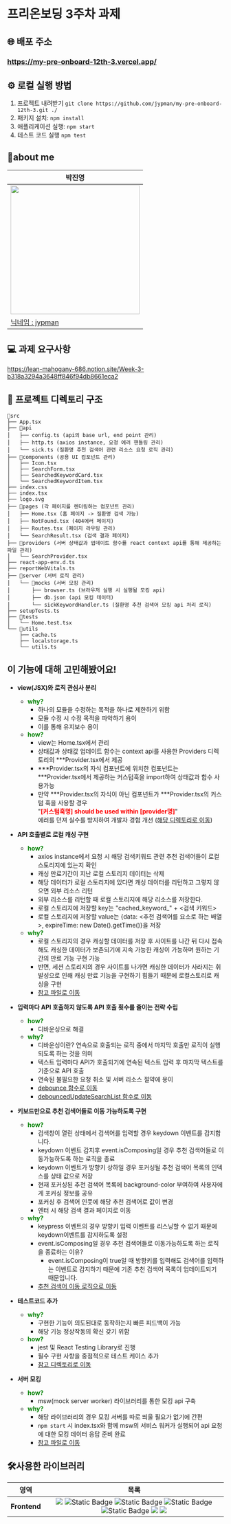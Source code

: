 # 프리온보딩 3주차 과제
## 🌐 배포 주소
### https://my-pre-onboard-12th-3.vercel.app/

## ⚙ 로컬 실행 방법

1. 프로젝트 내려받기 `git clone https://github.com/jypman/my-pre-onboard-12th-3.git ./`
2. 패키지 설치: `npm install`
3. 애플리케이션 실행: `npm start`
4. 테스트 코드 실행 `npm test`


## 🙋‍about me

| 박진영                                                                                            |
|------------------------------------------------------------------------------------------------|
| <img src="https://avatars.githubusercontent.com/u/69949824?v=4.png" width="300" height="300"/> |
| [닉네임 : jypman](https://github.com/jypman)|

## 💻 과제 요구사항
https://lean-mahogany-686.notion.site/Week-3-b318a3294a3648ff846f94db8661eca2

## 📁 프로젝트 디렉토리 구조
```
📁src
├── App.tsx
├── 📁api
│   ├── config.ts (api의 base url, end point 관리)
│   ├── http.ts (axios instance, 요청 에러 핸들링 관리)
│   └── sick.ts (질환명 추천 검색어 관련 리소스 요청 로직 관리)
├── 📁components (공용 UI 컴포넌트 관리)
│   ├── Icon.tsx
│   ├── SearchForm.tsx
│   ├── SearchedKeywordCard.tsx
│   └── SearchedKeywordItem.tsx
├── index.css
├── index.tsx
├── logo.svg
├── 📁pages (각 페이지를 렌더링하는 컴포넌트 관리)
│   ├── Home.tsx (홈 페이지 -> 질환명 검색 가능)
│   ├── NotFound.tsx (404에러 페이지)
│   ├── Routes.tsx (페이지 라우팅 관리)
│   └── SearchResult.tsx (검색 결과 페이지)
├── 📁providers (서버 상태값과 업데이트 함수를 react context api를 통해 제공하는 파일 관리)
│   └── SearchProvider.tsx
├── react-app-env.d.ts
├── reportWebVitals.ts
├── 📁server (서버 로직 관리)
│   └── 📁mocks (서버 모킹 관리)
│       ├── browser.ts (브라우저 실행 시 실행될 모킹 api)
│       ├── db.json (api 모킹 데이터)
│       └── sickKeywordHandler.ts (질환명 추천 검색어 모킹 api 처리 로직)
├── setupTests.ts
├── 📁tests
│   └── Home.test.tsx
└── 📁utils
    ├── cache.ts
    ├── localstorage.ts
    └── utils.ts
```

## 이 기능에 대해 고민해봤어요!
- **view(JSX)와 로직 관심사 분리**
  - <span style="color:green;font-weight:bold">why?</span>
    - 하나의 모듈을 수정하는 목적을 하나로 제한하기 위함
    - 모듈 수정 시 수정 목적을 파악하기 용이
    - 이를 통해 유지보수 용이
  - <span style="color:green;font-weight:bold">how?</span>
    - view는 Home.tsx에서 관리
    - 상태값과 상태값 업데이트 함수는 context api를 사용한 Providers 디렉토리의 ***Provider.tsx에서 제공
    - ***Provider.tsx의 자식 컴포넌트에 위치한 컴포넌트는 <br/> ***Provider.tsx에서 제공하는 커스텀훅을 import하여 상태값과 함수 사용가능
    - 만약 ***Provider.tsx의 자식이 아닌 컴포넌트가 ***Provider.tsx의 커스텀 훅을 사용할 경우 <br/>"<span style="color:red;font-weight:bold">[커스텀훅명] should be used within [provider명]</span>"<br/> 에러를 던져 실수를 방지하여 개발자 경험 개선 ([해당 디렉토리로 이동](./src/providers/))

 
- **API 호출별로 로컬 캐싱 구현**
  - <span style="color:green;font-weight:bold">how?</span>
    - axios instance에서 요청 시 해당 검색키워드 관련 추천 검색어들이 로컬 스토리지에 있는지 확인
    - 캐싱 만료기간이 지난 로컬 스토리지 데이터는 삭제
    - 해당 데이터가 로컬 스토리지에 있다면 캐싱 데이터를 리턴하고 그렇지 않으면 외부 리소스 리턴
    - 외부 리소스를 리턴할 때 로컬 스토리지에 해당 리소스를 저장한다.
    - 로컬 스토리지에 저장할 key는 "cached_keyword_" + <검색 키워드>
    - 로컬 스토리지에 저장할 value는 {data: <추천 검색어를 요소로 하는 배열>, expireTime: new Date().getTime()}을 저장
  - <span style="color:green;font-weight:bold">why?</span>
    - 로컬 스토리지의 경우 캐싱할 데이터를 저장 후 사이트를 나간 뒤 다시 접속해도 캐싱한 데이터가 보존되기에 지속 가능한 캐싱이 가능하며 원하는 기간의 만료 기능 구현 가능
    - 반면, 세션 스토리지의 경우 사이트를 나가면 캐싱한 데이터가 사라지는 휘발성으로 인해 캐싱 만료 기능을 구현하기 힘들기 때문에 로컬스토리로 캐싱을 구현
    - [참고 파일로 이동](./src/api/http.ts)


- **입력마다 API 호출하지 않도록 API 호출 횟수를 줄이는 전략 수립**
  - <span style="color:green;font-weight:bold">how?</span>
    - 디바운싱으로 해결
  - <span style="color:green;font-weight:bold">why?</span>
    - 디바운싱이란? 연속으로 호출되는 로직 중에서 마지막 호출만 로직이 실행되도록 하는 것을 의미
    - 텍스트 입력마다 API가 호출되기에 연속된 텍스트 입력 후 마지막 텍스트를 기준으로 API 호출
    - 연속된 불필요한 요청 취소 및 서버 리소스 절약에 용이
    - [debounce 함수로 이동](https://github.com/jypman/my-pre-onboard-12th-3/blob/main/src/utils/utils.ts#L1-L7)
    - [debouncedUpdateSearchList 함수로 이동](https://github.com/jypman/my-pre-onboard-12th-3/blob/main/src/providers/SearchProvider.tsx#L165-L167)


- **키보드만으로 추천 검색어들로 이동 가능하도록 구현**
  - <span style="color:green;font-weight:bold">how?</span>
    - 검색창이 열린 상태에서 검색어를 입력할 경우 keydown 이벤트를 감지합니다.
    - keydown 이벤트 감지후 event.isComposing일 경우 추천 검색어들로 이동가능하도록 하는 로직을 종료
    - keydown 이벤트가 방향키 상하일 경우 포커싱될 추천 검색어 목록의 인덱스를 상태 값으로 저장
    - 현재 포커싱된 추천 검색어 목록에 background-color 부여하여 사용자에게 포커싱 정보를 공유
    - 포커싱 후 검색어 인풋에 해당 추천 검색어로 값이 변경
    - 엔터 시 해당 검색 결과 페이지로 이동
  - <span style="color:green;font-weight:bold">why?</span>
    - keypress 이벤트의 경우 방향키 입력 이벤트를 리스닝할 수 없기 때문에 keydown이벤트를 감지하도록 설정
    - event.isComposing일 경우 추천 검색어들로 이동가능하도록 하는 로직을 종료하는 이유?
      - event.isComposing이 true일 때 방향키를 입력해도 검색어를 입력하는 이벤트로 감지하기 때문에 기존 추천 검색어 목록이 업데이트되기 때문입니다.
    - [추천 검색어 이동 로직으로 이동](https://github.com/jypman/my-pre-onboard-12th-3/blob/main/src/providers/SearchProvider.tsx#L99-L140)


- **테스트코드 추가**
  - <span style="color:green;font-weight:bold">why?</span>
    - 구현한 기능이 의도된대로 동작하는지 빠른 피드백이 가능
    - 해당 기능 정상작동의 확신 갖기 위함
  - <span style="color:green;font-weight:bold">how?</span>
    - jest 및 React Testing Library로 진행
    - 필수 구현 사항을 중점적으로 테스트 케이스 추가
    - [참고 디렉토리로 이동](./src/tests/)


- **서버 모킹**
  - <span style="color:green;font-weight:bold">how?</span>
    - msw(mock server worker) 라이브러리를 통한 모킹 api 구축
  - <span style="color:green;font-weight:bold">why?</span>
    - 해당 라이브러리의 경우 모킹 서버를 따로 띄울 필요가 없기에 간편
    - `npm start` 시 index.tsx와 함께 msw의 서비스 워커가 실행되어 api 요청에 대한 모킹 데이터 응답 준비 완료
    - [참고 파일로 이동](./src/index.tsx)

## 🛠사용한 라이브러리
<div>

영역|목록|
:--------:|:-------------------------------------------------------------------------------------------------------------------------------------------------------------------------------------------------------------------------------------------------------------------------------------------------------------------------------------------------------------------------------------------------------------------------------------------------------------------------------------:|
**Frontend** | <img src="https://img.shields.io/badge/react-61DAFB?style=for-the-badge&logo=react&logoColor=black"> <img alt="Static Badge" src="https://img.shields.io/badge/Axios-%235A29E4?style=for-the-badge&logo=axios&logoColor=white"> <img alt="Static Badge" src="https://img.shields.io/badge/Mock%20Server%20Worker-rgb(255%2C%20106%2C%2051)?style=for-the-badge&logo=msw&logoColor=white"> <img alt="Static Badge" src="https://img.shields.io/badge/Jest-%23C21325?style=for-the-badge&logo=Jest&logoColor=white"> <img alt="Static Badge" src="https://img.shields.io/badge/Testing%20Library-%23E33332?style=for-the-badge&logo=Testing%20Library&logoColor=white"> <img src="https://img.shields.io/badge/styledcomponents-DB7093.svg?&style=for-the-badge&logo=styledcomponents&logoColor=white"> <img src="https://img.shields.io/badge/React Router-CA4245.svg?&style=for-the-badge&logo=reactrouter&logoColor=white"> 
</div>